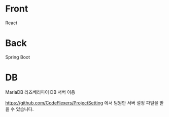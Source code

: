 # Front
React

# Back
Spring Boot

# DB
MariaDB
라즈베리파이 DB 서버 이용

https://github.com/CodeFlexers/ProjectSetting 에서 팀원만 서버 설정 파일을 받을 수 있습니다.
